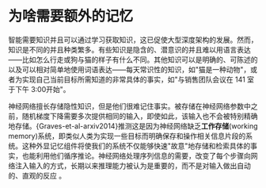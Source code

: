 
# 为啥需要额外的记忆

智能需要知识并且可以通过学习获取知识，这已促使大型深度架构的发展。然而，知识是不同的并且种类繁多。有些知识是隐含的、潜意识的并且难以用语言表达——比如怎么行走或狗与猫的样子有什么不同。其他知识可以是明确的、可陈述的以及可以相对简单地使用词语表达——每天常识性的知识，如"猫是一种动物"，或者为实现自己当前目标所需知道的非常具体的事实，如"与销售团队会议在 141 室于下午 3:00开始"。


神经网络擅长存储隐性知识，但是他们很难记住事实。被存储在神经网络参数中之前，随机梯度下降需要多次提供相同的输入，即使如此，该输入也不会被特别精确地存储。{Graves-et-al-arxiv2014}推测这是因为神经网络缺乏**工作存储**(working memory)系统，即类似人类为实现一些目标而明确保存和操作相关信息片段的系统。这种外显记忆组件将使我们的系统不仅能够快速"故意"地存储和检索具体的事实，也能利用他们循序推论。神经网络处理序列信息的需要，改变了每个步骤向网络注入输入的方式，长期以来推理能力被认为是重要的，而不是对输入做出自动的、直观的反应 。
